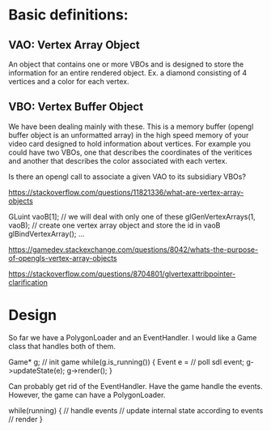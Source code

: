 # Basic definitions:

## VAO: Vertex Array Object 
An object that contains one or more VBOs and is designed to store the information for an entire rendered object. Ex. a diamond consisting of 4 vertices and a color for each vertex.


## VBO: Vertex Buffer Object
We have been dealing mainly with these. This is a memory buffer (opengl buffer object is an unformatted array) in the high speed memory of your video card designed to hold information about vertices. For example you could have two VBOs, one that describes the coordinates of the veritices and another that describes the color associated with each vertex.

Is there an opengl call to associate a given VAO to its subsidiary VBOs?

https://stackoverflow.com/questions/11821336/what-are-vertex-array-objects

GLuint vaoB[1]; // we will deal with only one of these
glGenVertexArrays(1, vaoB); // create one vertex array object and store the id in vaoB
glBindVertexArray(); ...


https://gamedev.stackexchange.com/questions/8042/whats-the-purpose-of-opengls-vertex-array-objects

https://stackoverflow.com/questions/8704801/glvertexattribpointer-clarification

# Design

So far we have a PolygonLoader and an EventHandler. I would like a Game class that handles both of them.

Game* g;
// init game 
while(g.is_running()) {
    Event e = // poll sdl event;
    g->updateState(e);
    g->render();
}

Can probably get rid of the EventHandler. Have the game handle the events. However, the game can have a PolygonLoader. 

while(running) {
    // handle events
    // update internal state according to events
    // render
}